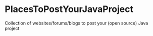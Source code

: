 # PlacesToPostYourJavaProject
Collection of websites/forums/blogs to post your (open source) Java project

